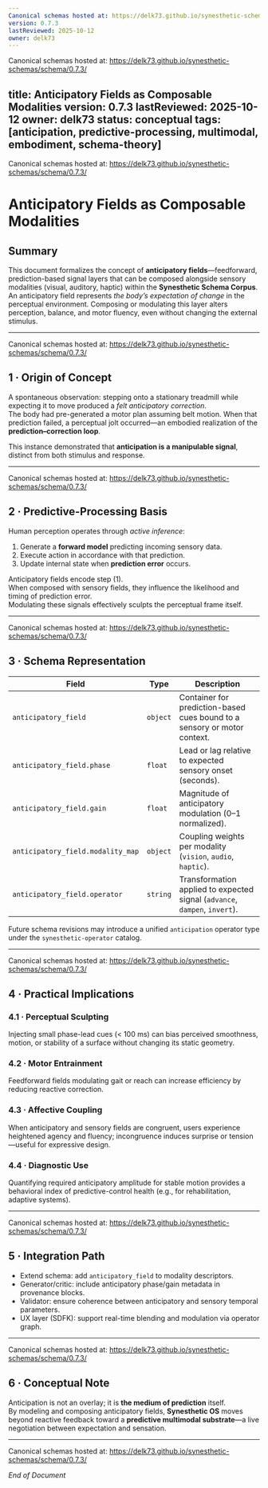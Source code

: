 ```yaml
---
Canonical schemas hosted at: https://delk73.github.io/synesthetic-schemas/schema/0.7.3/
version: 0.7.3
lastReviewed: 2025-10-12
owner: delk73
---
```

Canonical schemas hosted at: https://delk73.github.io/synesthetic-schemas/schema/0.7.3/

title: Anticipatory Fields as Composable Modalities
version: 0.7.3
lastReviewed: 2025-10-12
owner: delk73
status: conceptual
tags: [anticipation, predictive-processing, multimodal, embodiment, schema-theory]
---
Canonical schemas hosted at: https://delk73.github.io/synesthetic-schemas/schema/0.7.3/

# Anticipatory Fields as Composable Modalities

## Summary
This document formalizes the concept of **anticipatory fields**—feedforward, prediction-based signal layers that can be composed alongside sensory modalities (visual, auditory, haptic) within the **Synesthetic Schema Corpus**.  
An anticipatory field represents *the body’s expectation of change* in the perceptual environment. Composing or modulating this layer alters perception, balance, and motor fluency, even without changing the external stimulus.

---
Canonical schemas hosted at: https://delk73.github.io/synesthetic-schemas/schema/0.7.3/

## 1 · Origin of Concept
A spontaneous observation: stepping onto a stationary treadmill while expecting it to move produced a *felt anticipatory correction*.  
The body had pre-generated a motor plan assuming belt motion. When that prediction failed, a perceptual jolt occurred—an embodied realization of the **prediction–correction loop**.

This instance demonstrated that **anticipation is a manipulable signal**, distinct from both stimulus and response.

---
Canonical schemas hosted at: https://delk73.github.io/synesthetic-schemas/schema/0.7.3/

## 2 · Predictive-Processing Basis
Human perception operates through *active inference*:
1. Generate a **forward model** predicting incoming sensory data.
2. Execute action in accordance with that prediction.
3. Update internal state when **prediction error** occurs.

Anticipatory fields encode step (1).  
When composed with sensory fields, they influence the likelihood and timing of prediction error.  
Modulating these signals effectively sculpts the perceptual frame itself.

---
Canonical schemas hosted at: https://delk73.github.io/synesthetic-schemas/schema/0.7.3/

## 3 · Schema Representation

| Field | Type | Description |
|-------|------|-------------|
| `anticipatory_field` | `object` | Container for prediction-based cues bound to a sensory or motor context. |
| `anticipatory_field.phase` | `float` | Lead or lag relative to expected sensory onset (seconds). |
| `anticipatory_field.gain` | `float` | Magnitude of anticipatory modulation (0–1 normalized). |
| `anticipatory_field.modality_map` | `object` | Coupling weights per modality (`vision`, `audio`, `haptic`). |
| `anticipatory_field.operator` | `string` | Transformation applied to expected signal (`advance`, `dampen`, `invert`). |

Future schema revisions may introduce a unified `anticipation` operator type under the `synesthetic-operator` catalog.

---
Canonical schemas hosted at: https://delk73.github.io/synesthetic-schemas/schema/0.7.3/

## 4 · Practical Implications

### 4.1 · Perceptual Sculpting
Injecting small phase-lead cues (< 100 ms) can bias perceived smoothness, motion, or stability of a surface without changing its static geometry.

### 4.2 · Motor Entrainment
Feedforward fields modulating gait or reach can increase efficiency by reducing reactive correction.

### 4.3 · Affective Coupling
When anticipatory and sensory fields are congruent, users experience heightened agency and fluency; incongruence induces surprise or tension—useful for expressive design.

### 4.4 · Diagnostic Use
Quantifying required anticipatory amplitude for stable motion provides a behavioral index of predictive-control health (e.g., for rehabilitation, adaptive systems).

---
Canonical schemas hosted at: https://delk73.github.io/synesthetic-schemas/schema/0.7.3/

## 5 · Integration Path
- Extend schema: add `anticipatory_field` to modality descriptors.  
- Generator/critic: include anticipatory phase/gain metadata in provenance blocks.  
- Validator: ensure coherence between anticipatory and sensory temporal parameters.  
- UX layer (SDFK): support real-time blending and modulation via operator graph.

---
Canonical schemas hosted at: https://delk73.github.io/synesthetic-schemas/schema/0.7.3/

## 6 · Conceptual Note
Anticipation is not an overlay; it is **the medium of prediction** itself.  
By modeling and composing anticipatory fields, **Synesthetic OS** moves beyond reactive feedback toward a **predictive multimodal substrate**—a live negotiation between expectation and sensation.

---
Canonical schemas hosted at: https://delk73.github.io/synesthetic-schemas/schema/0.7.3/

*End of Document*
